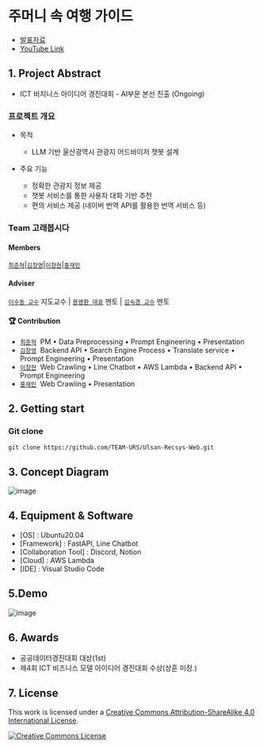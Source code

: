 # 주머니 속 여행 가이드

- [발표자료](https://github.com/GoraeBoB/line_chatbot/blob/master/ICT%EA%B2%BD%EC%A7%84%EB%8C%80%ED%9A%8C%EB%B3%B8%EC%84%A0%EB%B0%9C%ED%91%9C%EC%9E%90%EB%A3%8C.pdf)
- [YouTube Link](https://www.youtube.com/watch?v=yOv3faZS8Qo)
## 1. Project Abstract

- ICT 비지니스 아이디어 경진대회 - AI부문 본선 진출 (Ongoing)
  
### 프로젝트 개요

* 목적
    * LLM 기반 울산광역시 관광지 어드바이저 챗봇 설계

* 주요 기능
    * 정확한 관광지 정보 제공
    * 챗봇 서비스를 통한 사용자 대화 기반 추천
    * 편의 서비스 제공 (네이버 번역 API를 활용한 번역 서비스 등)


### Team 고래봅시다

#### Members  
[`최준혁`](https://github.com/sxs770)|[`김창영`](https://github.com/ChangZero)|[`이창현`](https://github.com/LHyunn)|[`홍재민`]()

#### Adviser
[`이수동 교수`](https://dais.ulsan.ac.kr/) 지도교수 | [`용영환 대표`](https://xenonix.com/about/) 멘토 | [`김숙경 교수`](https://kr.linkedin.com/in/숙경-김-1269a997) 멘토

#### 🏆 Contribution  

- [`최준혁`](https://github.com/sxs770)&nbsp; PM • Data Preprocessing • Prompt Engineering • Presentation 
- [`김창영`](https://github.com/ChangZero)&nbsp; Backend API • Search Engine Process •  Translate service • Prompt Engineering • Presentation 
- [`이창현`](https://github.com/LHyunn)&nbsp; Web Crawling • Line Chatbot • AWS Lambda • Backend API • Prompt Engineering 
- [`홍재민`]()&nbsp; Web Crawling • Presentation 


## 2. Getting start

### Git clone
```
git clone https://github.com/TEAM-URS/Ulsan-Recsys-Web.git
```

## 3. Concept Diagram
![image](https://github.com/GoraeBoB/line_chatbot/assets/97018869/1cb69f6d-3c11-4ae1-a288-b8b0133b9cda)


## 4. Equipment & Software
- [OS] : Ubuntu20.04
- [Framework] : FastAPI, Line Chatbot
- [Collaboration Tool] : Discord, Notion
- [Cloud] : AWS Lambda
- [IDE] : Visual Studio Code


## 5.Demo
![image](https://github.com/GoraeBoB/line_chatbot/assets/97018869/3a7a995f-c714-47e7-8455-0b26e5842dc8)


## 6. Awards
- 공공데이터경진대회 대상(1st)
- 제4회 ICT 비즈니스 모델 아이디어 경진대회 수상(상훈 미정.)
  
## 7. License

This work is licensed under a <a rel="license" href="http://creativecommons.org/licenses/by-sa/4.0/">Creative Commons Attribution-ShareAlike 4.0 International License</a>.

<a rel="license" href="http://creativecommons.org/licenses/by-sa/4.0/"><img alt="Creative Commons License" style="border-width:0" src="https://i.creativecommons.org/l/by-sa/4.0/88x31.png" /></a><br />

